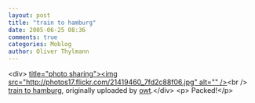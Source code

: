 ```yaml
---
layout: post
title: "train to hamburg"
date: 2005-06-25 08:36
comments: true
categories: Moblog
author: Oliver Thylmann
---
```



&lt;div&gt;	[ title=&quot;photo sharing&quot;&gt;&lt;img src=&quot;http://photos17.flickr.com/21419460_7fd2c88f06.jpg&quot; alt=&quot;&quot; /&gt;](http://www.flickr.com/photos/oliver/21419460/)&lt;br /&gt;	[train to hamburg](http://www.flickr.com/photos/oliver/21419460/), originally uploaded by [owt](http://www.flickr.com/people/oliver/).&lt;/div&gt;				&lt;p&gt;	Packed!&lt;/p&gt;


